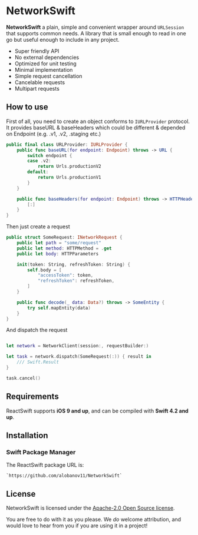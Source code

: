 # NetworkSwift


**NetworkSwift** a plain, simple and convenient wrapper around `URLSession` that supports common needs. A library that is small enough to read in one go but useful enough to include in any project.

- Super friendly API
- No external dependencies
- Optimized for unit testing
- Minimal implementation
- Simple request cancellation
- Cancelable requests
- Multipart requests



## How to use

First of all, you need to create an object conforms to `IURLProvider` protocol. It provides baseURL & baseHeaders which could be different & depended on Endpoint (e.g. .v1, .v2, .staging etc.)

```swift
public final class URLProvider: IURLProvider {
    public func baseURL(for endpoint: Endpoint) throws -> URL {
        switch endpoint {
        case .v2:
            return Urls.productionV2
        default:
            return Urls.productionV1
        }
    }

    public func baseHeaders(for endpoint: Endpoint) throws -> HTTPHeaders {
        [:]
    }
}

```

Then just create a request

```swift
public struct SomeRequest: INetworkRequest {
    public let path = "some/request"
    public let method: HTTPMethod = .get
    public let body: HTTPParameters

    init(token: String, refreshToken: String) {
        self.body = [
            "accessToken": token,
            "refreshToken": refreshToken,
        ]
    }

    public func decode(_ data: Data?) throws -> SomeEntity {
        try self.mapEntity(data)
    }
}
```

And dispatch the request

```swift

let network = NetworkClient(session:, requestBuilder:)

let task = network.dispatch(SomeRequest(:)) { result in
    /// Swift.Result
}

task.cancel()
```

## Requirements

ReactSwift supports **iOS 9 and up**, and can be compiled with **Swift 4.2 and up**.



## Installation

### Swift Package Manager

The ReactSwift package URL is:

```
`https://github.com/alobanov11/NetworkSwift`
```



## License

NetworkSwift is licensed under the [Apache-2.0 Open Source license](http://choosealicense.com/licenses/apache-2.0/).

You are free to do with it as you please.  We _do_ welcome attribution, and would love to hear from you if you are using it in a project!
